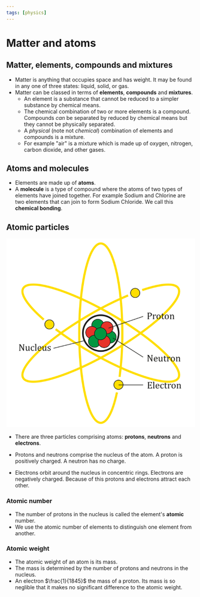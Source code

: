 ```yaml
---
tags: [physics]
---
```


# Matter and atoms

## Matter, elements, compounds and mixtures

- Matter is anything that occupies space and has weight. It may be found in any
  one of three states: liquid, solid, or gas.
- Matter can be classed in terms of **elements**, **compounds** and
  **mixtures**.
  - An element is a substance that cannot be reduced to a simpler substance by
    chemical means.
  - The chemical combination of two or more elements is a compound. Compounds
    _can_ be separated by reduced by chemical means but they cannot be
    physically separated.
  - A _physical_ (note not _chemical_) combination of elements and compounds is
    a mixture.
  - For example "air" is a mixture which is made up of oxygen, nitrogen, carbon
    dioxide, and other gases.

## Atoms and molecules

- Elements are made up of **atoms**.
- A **molecule** is a type of compound where the atoms of two types of elements
  have joined together. For example Sodium and Chlorine are two elements that
  can join to form Sodium Chloride. We call this **chemical bonding**.

## Atomic particles
![](/img/atom-diagram.svg)



- There are three particles comprising atoms: **protons**, **neutrons** and
  **electrons**.

- Protons and neutrons comprise the nucleus of the atom. A proton is positively
  charged. A neutron has no charge.

- Electrons orbit around the nucleus in concentric rings. Electrons are
  negatively charged. Because of this protons and electrons attract each other.

### Atomic number

- The number of protons in the nucleus is called the element's **atomic**
  number.
- We use the atomic number of elements to distinguish one element from another.

### Atomic weight

- The atomic weight of an atom is its mass.
- The mass is determined by the number of protons and neutrons in the nucleus.
- An electron $\frac{1}{1845}$ the mass of a proton. Its mass is so neglible
  that it makes no significant difference to the atomic weight.
